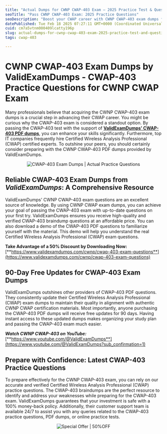 ```yaml
---
title: "Actual Dumps for CWNP CWAP-403 Exam – 2025 Practice Test & Questions"
seoTitle: "Pass CWNP CWAP-403 Exam: 2025 Practice Questions"
seoDescription: "Boost your CWAP career with CWNP CWAP-403 exam dumps from ValidExamDumps. Get reliable, updated practice questions with a 50% discount"
datePublished: Tue Feb 18 2025 07:27:11 GMT+0000 (Coordinated Universal Time)
cuid: cm7a5vtnm000409lcatty196p
slug: actual-dumps-for-cwnp-cwap-403-exam-2025-practice-test-and-questions
tags: cwap-403

---
```


# **CWNP CWAP-403 Exam Dumps by ValidExamDumps - CWAP-403 Practice Questions for CWNP CWAP Exam**

Many professionals believe that acquiring the CWNP CWAP-403 exam dumps is a crucial step in advancing their CWAP career. You might be curious why the CWAP-403 exam is considered a standout option. By passing the CWAP-403 test with the support of [**ValidExamDumps' CWAP-403 PDF dumps**](https://www.validexamdumps.com/cwnp/cwap-403-exam-questions), you can enhance your skills significantly. Furthermore, top IT companies frequently hire Certified Wireless Analysis Professional (CWAP) certified experts. To outshine your peers, you should certainly consider preparing with the CWNP CWAP-403 PDF dumps provided by ValidExamDumps.

<center><img src="https://www.validexamdumps.com/uploads/banners/1709651572_Banner29.png" alt="CWAP-403 Exam Dumps | Actual Practice Questions" /></center>

## **Reliable CWAP-403 Exam Dumps from *ValidExamDumps*: A Comprehensive Resource**

ValidExamDumps' CWNP CWAP-403 exam questions are an excellent source of knowledge. By using CWNP CWAP exam dumps, you can achieve your goal of passing the CWAP-403 exam with up-to-date questions on your first try. ValidExamDumps ensures you receive high-quality and verified CWAP-403 braindump questions at an affordable price. You can also download a demo of the CWAP-403 PDF questions to familiarize yourself with the material. This demo will help you understand the real Certified Wireless Analysis Professional (CWAP) exam questions.

**Take Advantage of a 50% Discount by Downloading Now:** [**https://www.validexamdumps.com/cwnp/cwap-403-exam-questions**](https://www.validexamdumps.com/cwnp/cwap-403-exam-questions)

## **90-Day Free Updates for CWAP-403 Exam Dumps**

ValidExamDumps outshines other providers of CWAP-403 PDF questions. They consistently update their Certified Wireless Analysis Professional (CWAP) exam dumps to maintain their quality in alignment with authentic CWNP CWAP certification materials. Most importantly, anyone purchasing the CWAP-403 PDF dumps will receive free updates for 90 days. Having instant access to these updated dumps makes organizing your study plan and passing the CWAP-403 exam much easier.

***Watch CWNP CWAP-403 on YouTube:*** [**https://www.youtube.com/@ValidExamDumps**](https://www.youtube.com/@ValidExamDumps?sub_confirmation=1)

## **Prepare with Confidence: Latest CWAP-403 Practice Questions**

To prepare effectively for the CWNP CWAP-403 exam, you can rely on our accurate and verified Certified Wireless Analysis Professional (CWAP) practice questions. The CWAP-403 braindumps are the perfect resource to identify and address your weaknesses while preparing for the CWAP-403 exam. ValidExamDumps guarantees that your investment is safe with a 100% money-back policy. Additionally, their customer support team is available 24/7 to assist you with any queries related to the CWAP-403 practice questions, PDF dumps, or online practice tests.

<center><img src="https://www.validexamdumps.com/uploads/banners/1705933924_Latest_Exam_B-14.png" alt="Special Offer | 50%OFF" /></center>